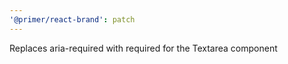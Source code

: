 ```yaml
---
'@primer/react-brand': patch
---
```


Replaces aria-required with required for the Textarea component
